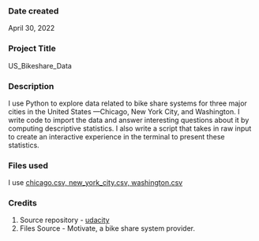 ### Date created
April 30, 2022

### Project Title
US_Bikeshare_Data

### Description
I use Python to explore data related to bike share systems for three major cities in the United States —Chicago, New York City, and Washington. 
I write code to import the data and answer interesting questions about it by computing descriptive statistics. 
I also write a script that takes in raw input to create an interactive experience in the terminal to present these statistics.

### Files used
I use [chicago.csv, new_york_city.csv, washington.csv](https://drive.google.com/drive/folders/1Qw1F7XjyKeH_CYVf7_B89Fhm68WqIMTg?usp=sharing)

### Credits
1. Source repository  - [udacity](https://github.com/udacity/pdsnd_github.git)
2. Files Source  - Motivate, a bike share system provider.

